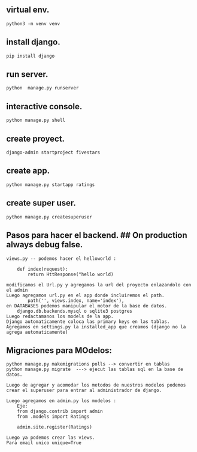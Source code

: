 ## virtual env.
    python3 -m venv venv

## install django.
    pip install django

## run server.
    python  manage.py runserver

## interactive console.
    python manage.py shell

## create proyect.
    django-admin startproject fivestars

## create app.
    python manage.py startapp ratings

## create super user.
    python manage.py createsuperuser

## Pasos para hacer el backend. ## On production always debug false.
    views.py -- podemos hacer el helloworld :

        def index(request):
            return HttResponse("hello world)

    modificamos el Url.py y agregamos la url del proyecto enlazandolo con el admin
    Luego agregamos url.py en el app donde incluiremos el path.
            path('', views.index, name='index'),
    en DATABASES podemos manipular el motor de la base de datos.
        django.db.backends.mysql o sqlite3 postgres
    Luego redactamanos los models de la app.
    Django automaticamente coloca las primary keys en las tablas.
    Agregamos en settings.py la installed_app que creamos (django no la agrega automaticamente)

## Migraciones para MOdelos:
    python manage.py makemigrations polls --> convertir en tablas
    python manage.py migrate  ---> ejecut las tablas sql en la base de datos.

    Luego de agregar y acomodar los metodos de nuestros modelos podemos crear el superuser para entrar al administrador de django.

    Luego agregamos en admin.py los modelos :
        Eje:
        from django.contrib import admin
        from .models import Ratings

        admin.site.register(Ratings)
    
    Luego ya podemos crear las views.
    Para email unico unique=True